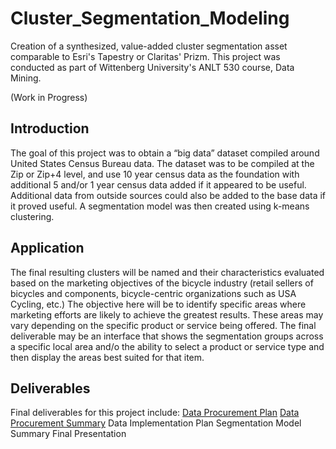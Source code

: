 # Cluster_Segmentation_Modeling

Creation of a synthesized, value-added cluster segmentation asset comparable to Esri's Tapestry or Claritas' Prizm.  This project was conducted as part of Wittenberg University's ANLT 530 course, Data Mining.

(Work in Progress)

## Introduction
The goal of this project was to obtain a “big data” dataset compiled around United States Census Bureau data. The dataset was to be compiled at the Zip or Zip+4 level, and use 10 year census data as the foundation with additional 5 and/or 1 year census data added if it appeared to be useful. Additional data from outside sources could also be added to the base data if it proved useful.  A segmentation model was then created using k-means clustering.  

## Application
The final resulting clusters will be named and their characteristics evaluated based on the marketing objectives of the bicycle industry (retail sellers of bicycles and components, bicycle-centric organizations such as USA Cycling, etc.)  The objective here will be to identify specific areas where marketing efforts are likely to achieve the greatest results.  These areas may vary depending on the specific product or service being offered.  The final deliverable may be an interface that shows the segmentation groups across a specific local area and/o the ability to select a product or service type and then display the areas best suited for that item.

## Deliverables
Final deliverables for this project include:
[Data Procurement Plan](https://github.com/mitchb63/Cluster_Segmentation_Modeling/blob/main/deliverables/Data_Procurement_Plan.pdf)
[Data Procurement Summary](https://github.com/mitchb63/Cluster_Segmentation_Modeling/blob/main/deliverables/Data_Procurement_Summary.pdf)
Data Implementation Plan
Segmentation Model Summary
Final Presentation
